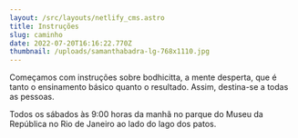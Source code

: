 ```yaml
---
layout: /src/layouts/netlify_cms.astro
title: Instruções
slug: caminho
date: 2022-07-20T16:16:22.770Z
thumbnail: /uploads/samanthabadra-lg-768x1110.jpg
---
```

Começamos com instruções sobre bodhicitta, a mente desperta, que é tanto o ensinamento básico quanto o resultado. Assim, destina-se a todas as pessoas.

Todos os sábados às 9:00 horas da manhã no parque do Museu da República no Rio de Janeiro ao lado do lago dos patos.